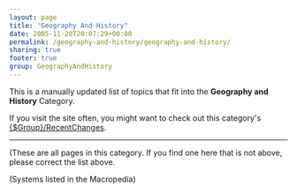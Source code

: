 ```yaml
---
layout: page
title: "Geography And History"
date: 2005-11-20T20:07:29+00:00
permalink: /geography-and-history/geography-and-history/
sharing: true
footer: true
group: GeographyAndHistory
---
```


This is a manually updated list of topics that fit into the **Geography and History** Category.

If you visit the site often, you might want to check out this category's [{$Group}/RecentChanges](/{$group}/recent-changes).

----

(These are all pages in this category. If you find one here that is not above, please correct the list above.





(Systems listed in the Macropedia)
